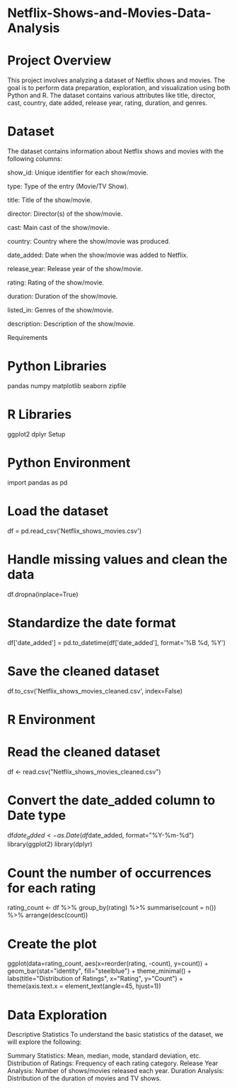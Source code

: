# Netflix-Shows-and-Movies-Data-Analysis

# Project Overview
This project involves analyzing a dataset of Netflix shows and movies. The goal is to perform data preparation, exploration, and visualization using both Python and R. The dataset contains various attributes like title, director, cast, country, date added, release year, rating, duration, and genres.

# Dataset
The dataset contains information about Netflix shows and movies with the following columns:

show_id: Unique identifier for each show/movie.

type: Type of the entry (Movie/TV Show).

title: Title of the show/movie.

director: Director(s) of the show/movie.

cast: Main cast of the show/movie.

country: Country where the show/movie was produced.

date_added: Date when the show/movie was added to Netflix.

release_year: Release year of the show/movie.

rating: Rating of the show/movie.

duration: Duration of the show/movie.

listed_in: Genres of the show/movie.

description: Description of the show/movie.


Requirements
# Python Libraries
pandas
numpy
matplotlib
seaborn
zipfile

# R Libraries
ggplot2
dplyr
Setup

# Python Environment
import pandas as pd
# Load the dataset
df = pd.read_csv('Netflix_shows_movies.csv')
# Handle missing values and clean the data
df.dropna(inplace=True)

# Standardize the date format
df['date_added'] = pd.to_datetime(df['date_added'], format='%B %d, %Y')
# Save the cleaned dataset
df.to_csv('Netflix_shows_movies_cleaned.csv', index=False)

# R Environment
# Read the cleaned dataset
df <- read.csv("Netflix_shows_movies_cleaned.csv")

# Convert the date_added column to Date type
df$date_added <- as.Date(df$date_added, format="%Y-%m-%d")
library(ggplot2)
library(dplyr)

# Count the number of occurrences for each rating
rating_count <- df %>% 
  group_by(rating) %>% 
  summarise(count = n()) %>% 
  arrange(desc(count))

# Create the plot
ggplot(data=rating_count, aes(x=reorder(rating, -count), y=count)) +
  geom_bar(stat="identity", fill="steelblue") +
  theme_minimal() +
  labs(title="Distribution of Ratings", x="Rating", y="Count") +
  theme(axis.text.x = element_text(angle=45, hjust=1))


# Data Exploration

Descriptive Statistics
To understand the basic statistics of the dataset, we will explore the following:

Summary Statistics: Mean, median, mode, standard deviation, etc.
Distribution of Ratings: Frequency of each rating category.
Release Year Analysis: Number of shows/movies released each year.
Duration Analysis: Distribution of the duration of movies and TV shows.
